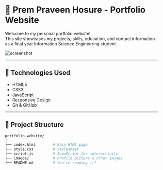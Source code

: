 # 💼 Prem Praveen Hosure - Portfolio Website

Welcome to my personal portfolio website!  
This site showcases my projects, skills, education, and contact information as a final year Information Science Engineering student.

![screenshot](images/screenshot.png) <!-- Optional: add screenshot of your site -->

---

## 🚀 Technologies Used

- HTML5
- CSS3
- JavaScript
- Responsive Design
- Git & GitHub

---

## 📂 Project Structure

```bash
portfolio-website/
│
├── index.html        # Main HTML page
├── style.css         # Stylesheet
├── script.js         # JavaScript for interactivity
├── images/           # Profile picture & other images
└── README.md         # You're reading it!
